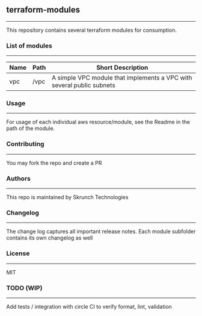## terraform-modules
---
This repository contains several terraform modules for consumption. 

### List of modules
---
Name | Path | Short Description
---------|----------|---------
 vpc | /vpc | A simple VPC module that implements a VPC with several public subnets

### Usage
---
For usage of each individual aws resource/module, see the Readme in the path of the module.  

### Contributing
---
You may fork the repo and create a PR

### Authors
---
This repo is maintained by Skrunch Technologies

### Changelog
---
The change log captures all important release notes.  Each module subfolder contains its own changelog as well

### License
---
MIT

### TODO (WIP)
---
Add tests / integration with circle CI to verify format, lint, validation
